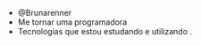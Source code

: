 - @Brunarenner
- Me tornar uma programadora
- Tecnologias que estou estudando e utilizando .
  





